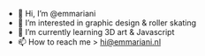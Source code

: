 - 👋 Hi, I’m @emmariani
- 👀 I’m interested in graphic design & roller skating
- 🌱 I’m currently learning 3D art & Javascript
- 📫 How to reach me > hi@emmariani.nl

<!---
emmariani/emmariani is a ✨ special ✨ repository because its `README.md` (this file) appears on your GitHub profile.
You can click the Preview link to take a look at your changes.
--->
